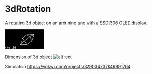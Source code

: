 # 3dRotation
A rotating 3d object on an ardunino uno with a SSD1306 OLED display.

![alt text](https://github.com/codingABI/3dRotation/blob/main/3dRotation.png) 

Dimension of 3d object
![alt text](https://github.com/codingABI/3dRotation/blob/main/model.png) 

Simulation https://wokwi.com/projects/329034737849991764
